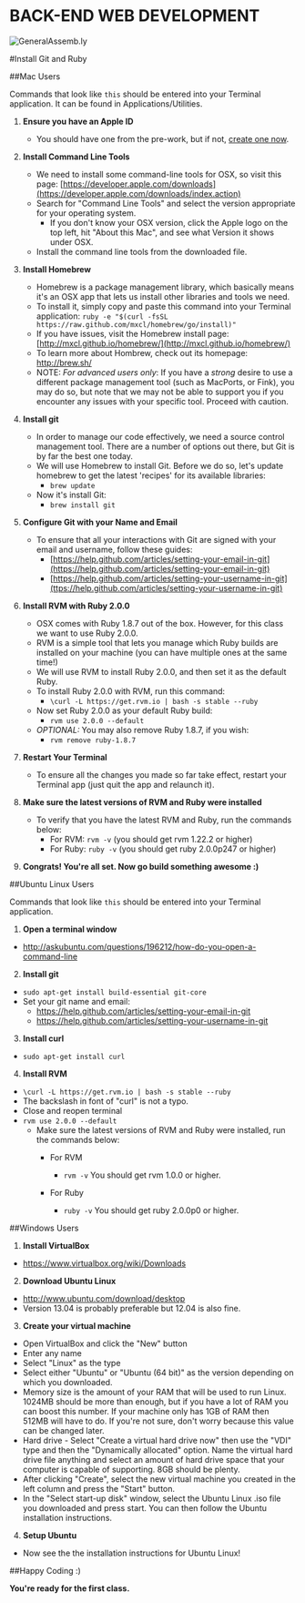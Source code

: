 BACK-END WEB DEVELOPMENT
============================

![GeneralAssemb.ly](https://github.com/generalassembly/ga-ruby-on-rails-for-devs/raw/master/images/ga.png "GeneralAssemb.ly")


#Install Git and Ruby

##Mac Users 

Commands that look like ```this``` should be entered into your Terminal
application. It can be found in Applications/Utilities.

1.	__Ensure you have an Apple ID__
	* You should have one from the pre-work, but if not, [create one now](https://appleid.apple.com/cgi-bin/WebObjects/MyAppleId.woa/wa/createAppleId).

2. __Install Command Line Tools__
	* We need to install some command-line tools for OSX, so visit this page: [https://developer.apple.com/downloads](https://developer.apple.com/downloads/index.action)
	* Search for "Command Line Tools" and select the version appropriate for your operating system.
		* If you don't know your OSX version, click the Apple logo on the top left, hit "About this Mac", and see what Version it shows under OSX.
	* Install the command line tools from the downloaded file.

3. __Install Homebrew__
	* Homebrew is a package management library, which basically means it's an OSX app that lets us install other libraries and tools we need.
	* To install it, simply copy and paste this command into your Terminal application: ```ruby -e "$(curl -fsSL https://raw.github.com/mxcl/homebrew/go/install)"```
	* If you have issues, visit the Homebrew install page: [http://mxcl.github.io/homebrew/](http://mxcl.github.io/homebrew/)
	* To learn more about Hombrew, check out its homepage: http://brew.sh/
	* NOTE: *For advanced users only*: If you have a _strong_ desire to use a different package management tool (such as MacPorts, or Fink), you may do so, but note that we may not be able to support you if you encounter any issues with your specific tool. Proceed with caution.
	
4.	__Install git__
	* In order to manage our code effectively, we need a source control management tool. There are a number of options out there, but Git is by far the best one today.
	* We will use Homebrew to install Git. Before we do so, let's update homebrew to get the latest 'recipes' for its available libraries:
		*	```brew update```
	* Now it's install Git:
		*	```brew install git```

5.	__Configure Git with your Name and Email__
	* To ensure that all your interactions with Git are signed with your email and username, follow these guides:
	  	* [https://help.github.com/articles/setting-your-email-in-git](https://help.github.com/articles/setting-your-email-in-git)
  		* [https://help.github.com/articles/setting-your-username-in-git](ttps://help.github.com/articles/setting-your-username-in-git)

6.	__Install RVM with Ruby 2.0.0__
	* OSX comes with Ruby 1.8.7 out of the box. However, for this class we want to use Ruby 2.0.0.
	* RVM is a simple tool that lets you manage which Ruby builds are installed on your machine (you can have multiple ones at the same time!)
	* We will use RVM to install Ruby 2.0.0, and then set it as the default Ruby.
	* To install Ruby 2.0.0 with RVM, run this command:
	  	* ```\curl -L https://get.rvm.io | bash -s stable --ruby```
	* Now set Ruby 2.0.0 as your default Ruby build:
  		* ```rvm use 2.0.0 --default```
  	* *OPTIONAL:* You may also remove Ruby 1.8.7, if you wish:
  		* ```rvm remove ruby-1.8.7```
  	
7.	__Restart Your Terminal__
	* To ensure all the changes you made so far take effect, restart your Terminal app (just quit the app and relaunch it).

8.	__Make sure the latest versions of RVM and Ruby were installed__
	* To verify that you have the latest RVM and Ruby, run the commands below:
		*	For RVM: ```rvm -v``` (you should get rvm 1.22.2 or higher)
		* 	For Ruby: ```ruby -v``` (you should get ruby 2.0.0p247 or higher)

9.	__Congrats! You're all set. Now go build something awesome :)__

##Ubuntu Linux Users

Commands that look like ```this``` should be entered into your Terminal
application.

1. __Open a terminal window__
  * http://askubuntu.com/questions/196212/how-do-you-open-a-command-line

2. __Install git__
  * ```sudo apt-get install build-essential git-core```
  * Set your git name and email:
    * https://help.github.com/articles/setting-your-email-in-git
    * https://help.github.com/articles/setting-your-username-in-git

3. __Install curl__
  * ```sudo apt-get install curl```

4. __Install RVM__
  * ```\curl -L https://get.rvm.io | bash -s stable --ruby```
  * The backslash in font of "curl" is not a typo.
  *	Close and reopen terminal
  * ```rvm use 2.0.0 --default```
	*	Make sure the latest versions of RVM and Ruby were installed, run the commands below:
		*	For RVM
			*	```rvm -v```
				You should get rvm 1.0.0 or higher.
		* 	For Ruby

			*	```ruby -v```
				You should get ruby 2.0.0p0 or higher.

##Windows Users

1. __Install VirtualBox__
  * https://www.virtualbox.org/wiki/Downloads

2. __Download Ubuntu Linux__
  * http://www.ubuntu.com/download/desktop
  * Version 13.04 is probably preferable but 12.04 is also fine.

3. __Create your virtual machine__
  * Open VirtualBox and click the "New" button
  * Enter any name
  * Select "Linux" as the type
  * Select either "Ubuntu" or "Ubuntu (64 bit)" as the version depending on
    which you downloaded.
  * Memory size is the amount of your RAM that will be used to run
    Linux. 1024MB should be more than enough, but if you have a lot of
    RAM you can boost this number. If your machine only has 1GB of RAM
    then 512MB will have to do. If you're not sure, don't worry because
    this value can be changed later.
  * Hard drive - Select "Create a virtual hard drive now" then use the
    "VDI" type and then the "Dynamically allocated" option. Name the
    virtual hard drive file anything and select an amount of hard drive
    space that your computer is capable of supporting. 8GB should be plenty.
  * After clicking "Create", select the new virtual machine you created
    in the left column and press the "Start" button.
  * In the "Select start-up disk" window, select the Ubuntu Linux .iso
    file you downloaded and press start. You can then follow the Ubuntu
    installation instructions.

4. __Setup Ubuntu__
  * Now see the the installation instructions for Ubuntu Linux!

##Happy Coding :)

__You're ready for the first class.__
